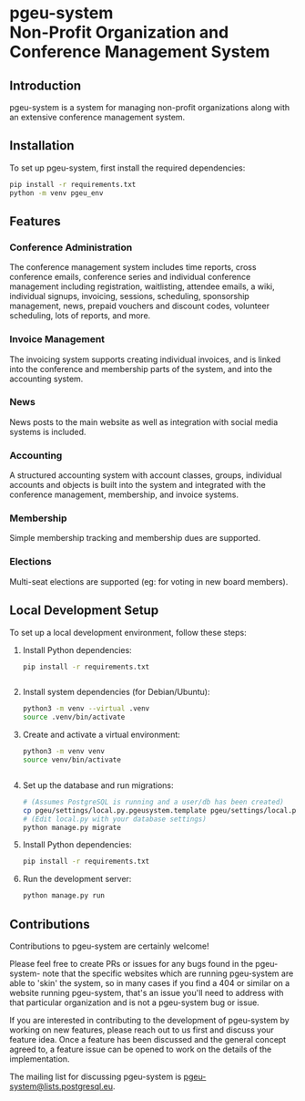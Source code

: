 # pgeu-system <br/> Non-Profit Organization and Conference Management System

## Introduction

pgeu-system is a system for managing non-profit organizations along with an
extensive conference management system.

## Installation

To set up pgeu-system, first install the required dependencies:

```bash
pip install -r requirements.txt
python -m venv pgeu_env
```


## Features

### Conference Administration

The conference management system includes time reports, cross conference emails,
conference series and individual conference management including registration,
waitlisting, attendee emails, a wiki, individual signups, invoicing, sessions,
scheduling, sponsorship management, news, prepaid vouchers and discount codes,
volunteer scheduling, lots of reports, and more.

### Invoice Management

The invoicing system supports creating individual invoices, and is linked into
the conference and membership parts of the system, and into the accounting
system.

### News

News posts to the main website as well as integration with social media systems
is included.

### Accounting

A structured accounting system with account classes, groups, individual accounts
and objects is built into the system and integrated with the conference management,
membership, and invoice systems.

### Membership

Simple membership tracking and membership dues are supported.

### Elections

Multi-seat elections are supported (eg: for voting in new board members).

## Local Development Setup

To set up a local development environment, follow these steps:

1.  Install Python dependencies:



    ```bash
    pip install -r requirements.txt



    ```

2.  Install system dependencies (for Debian/Ubuntu):

    ```bash
    python3 -m venv --virtual .venv
    source .venv/bin/activate

    ```

3.  Create and activate a virtual environment:



    ```bash
    python3 -m venv venv
    source venv/bin/activate



    ```

3.  Set up the database and run migrations:
    ```bash
    # (Assumes PostgreSQL is running and a user/db has been created)
    cp pgeu/settings/local.py.pgeusystem.template pgeu/settings/local.py
    # (Edit local.py with your database settings)
    python manage.py migrate
    ```


4.  Install Python dependencies:

    ```bash
    pip install -r requirements.txt
    ```

5.  Run the development server:

    ```bash
    python manage.py run

    ```


## Contributions

Contributions to pgeu-system are certainly welcome!

Please feel free to create PRs or issues for any bugs found in the pgeu-system-
note that the specific websites which are running pgeu-system are able to 'skin'
the system, so in many cases if you find a 404 or similar on a website running
pgeu-system, that's an issue you'll need to address with that particular organization
and is not a pgeu-system bug or issue.

If you are interested in contributing to the development of pgeu-system by
working on new features, please reach out to us first and discuss your feature
idea.  Once a feature has been discussed and the general concept agreed to, a
feature issue can be opened to work on the details of the implementation.

The mailing list for discussing pgeu-system is <pgeu-system@lists.postgresql.eu>.
